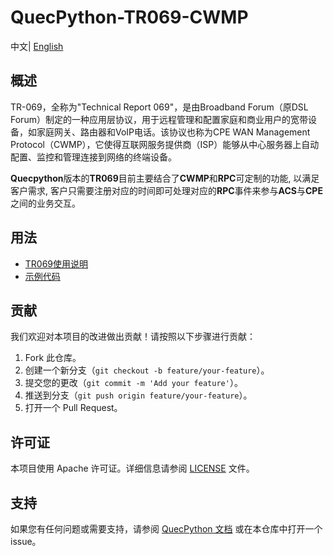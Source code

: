 # QuecPython-TR069-CWMP

中文| [English](./README.md) 

## 概述

TR-069，全称为"Technical Report 069"，是由Broadband Forum（原DSL Forum）制定的一种应用层协议，用于远程管理和配置家庭和商业用户的宽带设备，如家庭网关、路由器和VoIP电话。该协议也称为CPE WAN Management Protocol（CWMP），它使得互联网服务提供商（ISP）能够从中心服务器上自动配置、监控和管理连接到网络的终端设备。

**Quecpython**版本的**TR069**目前主要结合了**CWMP**和**RPC**可定制的功能, 以满足客户需求, 客户只需要注册对应的时间即可处理对应的**RPC**事件来参与**ACS**与**CPE**之间的业务交互。

## 用法

- [TR069使用说明](./docs/zh/TR069使用说明.md)
- [示例代码](./code/main.py)

## 贡献

我们欢迎对本项目的改进做出贡献！请按照以下步骤进行贡献：

1. Fork 此仓库。
2. 创建一个新分支（`git checkout -b feature/your-feature`）。
3. 提交您的更改（`git commit -m 'Add your feature'`）。
4. 推送到分支（`git push origin feature/your-feature`）。
5. 打开一个 Pull Request。

## 许可证

本项目使用 Apache 许可证。详细信息请参阅 [LICENSE](./LICENSE) 文件。

## 支持

如果您有任何问题或需要支持，请参阅 [QuecPython 文档](https://python.quectel.com/doc) 或在本仓库中打开一个 issue。
